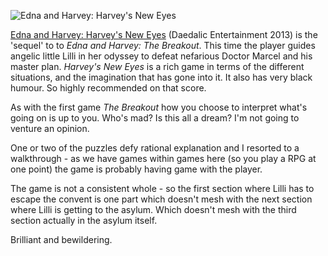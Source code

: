 ![Edna and Harvey: Harvey's New Eyes](harveys_new_eyes.jpg)

[Edna and Harvey: Harvey's New Eyes](https://www.daedalic.com/games)
(Daedalic Entertainment 2013) is the 'sequel' to
to *Edna and Harvey: The Breakout*.  This time the player guides
angelic little Lilli in her odyssey to defeat nefarious Doctor
Marcel and his master plan.  *Harvey's New Eyes* is a rich game
in terms of the different situations, and the imagination that has gone
into it.  It also has very black humour.  So highly recommended
on that score.

As with the first game *The Breakout* how you choose to interpret
what's going on is up to you.  Who's mad?  Is this all a dream?
I'm not going to venture an opinion.

One or two of the puzzles defy rational explanation and I resorted to
a walkthrough - as we have games within games here (so you play a
RPG at one point) the game is probably having game with the player.

The game is not a consistent whole - so the first section where Lilli
has to escape the convent is one part which doesn't mesh with the
next section where Lilli is getting to the asylum.  Which doesn't mesh
with the third section actually in the asylum itself.

Brilliant and bewildering.
